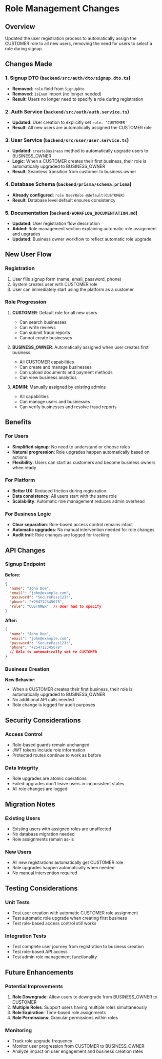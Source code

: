 # Role Management Changes

## Overview
Updated the user registration process to automatically assign the CUSTOMER role to all new users, removing the need for users to select a role during signup.

## Changes Made

### 1. Signup DTO (`backend/src/auth/dto/signup.dto.ts`)
- **Removed**: `role` field from `SignUpDto`
- **Removed**: `IsEnum` import (no longer needed)
- **Result**: Users no longer need to specify a role during registration

### 2. Auth Service (`backend/src/auth/auth.service.ts`)
- **Updated**: User creation to explicitly set `role: 'CUSTOMER'`
- **Result**: All new users are automatically assigned the CUSTOMER role

### 3. User Service (`backend/src/user/user.service.ts`)
- **Updated**: `createBusiness` method to automatically upgrade users to BUSINESS_OWNER
- **Logic**: When a CUSTOMER creates their first business, their role is automatically upgraded to BUSINESS_OWNER
- **Result**: Seamless transition from customer to business owner

### 4. Database Schema (`backend/prisma/schema.prisma`)
- **Already configured**: `role UserRole @default(CUSTOMER)` 
- **Result**: Database level default ensures consistency

### 5. Documentation (`backend/WORKFLOW_DOCUMENTATION.md`)
- **Updated**: User registration flow description
- **Added**: Role management section explaining automatic role assignment and upgrades
- **Updated**: Business owner workflow to reflect automatic role upgrade

## New User Flow

### Registration
1. User fills signup form (name, email, password, phone)
2. System creates user with CUSTOMER role
3. User can immediately start using the platform as a customer

### Role Progression
1. **CUSTOMER**: Default role for all new users
   - Can search businesses
   - Can write reviews
   - Can submit fraud reports
   - Cannot create businesses

2. **BUSINESS_OWNER**: Automatically assigned when user creates first business
   - All CUSTOMER capabilities
   - Can create and manage businesses
   - Can upload documents and payment methods
   - Can view business analytics

3. **ADMIN**: Manually assigned by existing admins
   - All capabilities
   - Can manage users and businesses
   - Can verify businesses and resolve fraud reports

## Benefits

### For Users
- **Simplified signup**: No need to understand or choose roles
- **Natural progression**: Role upgrades happen automatically based on actions
- **Flexibility**: Users can start as customers and become business owners when ready

### For Platform
- **Better UX**: Reduced friction during registration
- **Data consistency**: All users start with the same role
- **Scalability**: Automatic role management reduces admin overhead

### For Business Logic
- **Clear separation**: Role-based access control remains intact
- **Automatic upgrades**: No manual intervention needed for role changes
- **Audit trail**: Role changes are logged for tracking

## API Changes

### Signup Endpoint
**Before:**
```json
{
  "name": "John Doe",
  "email": "john@example.com",
  "password": "SecurePass123!",
  "phone": "+254712345678",
  "role": "CUSTOMER"  // User had to specify
}
```

**After:**
```json
{
  "name": "John Doe",
  "email": "john@example.com",
  "password": "SecurePass123!",
  "phone": "+254712345678"
  // Role is automatically set to CUSTOMER
}
```

### Business Creation
**New Behavior:**
- When a CUSTOMER creates their first business, their role is automatically upgraded to BUSINESS_OWNER
- No additional API calls needed
- Role change is logged for audit purposes

## Security Considerations

### Access Control
- Role-based guards remain unchanged
- JWT tokens include role information
- Protected routes continue to work as before

### Data Integrity
- Role upgrades are atomic operations
- Failed upgrades don't leave users in inconsistent states
- All role changes are logged

## Migration Notes

### Existing Users
- Existing users with assigned roles are unaffected
- No database migration needed
- Role assignments remain as-is

### New Users
- All new registrations automatically get CUSTOMER role
- Role upgrades happen automatically when needed
- No manual intervention required

## Testing Considerations

### Unit Tests
- Test user creation with automatic CUSTOMER role assignment
- Test automatic role upgrade when creating first business
- Test role-based access control still works

### Integration Tests
- Test complete user journey from registration to business creation
- Test role-based API access
- Test admin role management functionality

## Future Enhancements

### Potential Improvements
1. **Role Downgrade**: Allow users to downgrade from BUSINESS_OWNER to CUSTOMER
2. **Multiple Roles**: Support users having multiple roles simultaneously
3. **Role Expiration**: Time-based role assignments
4. **Role Permissions**: Granular permissions within roles

### Monitoring
- Track role upgrade frequency
- Monitor user progression from CUSTOMER to BUSINESS_OWNER
- Analyze impact on user engagement and business creation rates
